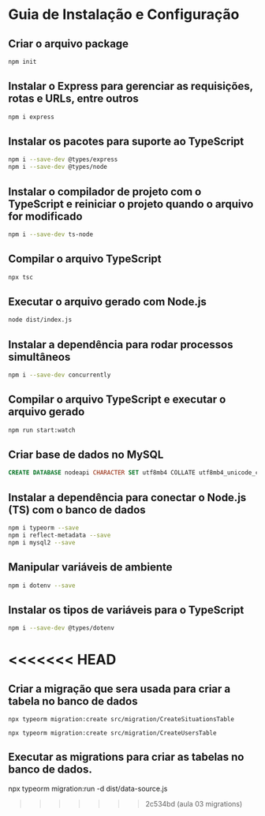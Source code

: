 # Guia de Instalação e Configuração

## Criar o arquivo package

```bash
npm init
```

## Instalar o Express para gerenciar as requisições, rotas e URLs, entre outros

```bash
npm i express
```

## Instalar os pacotes para suporte ao TypeScript

```bash
npm i --save-dev @types/express
npm i --save-dev @types/node
```

## Instalar o compilador de projeto com o TypeScript e reiniciar o projeto quando o arquivo for modificado

```bash
npm i --save-dev ts-node
```

## Compilar o arquivo TypeScript

```bash
npx tsc
```

## Executar o arquivo gerado com Node.js

```bash
node dist/index.js
```

## Instalar a dependência para rodar processos simultâneos

```bash
npm i --save-dev concurrently
```

## Compilar o arquivo TypeScript e executar o arquivo gerado

```bash
npm run start:watch
```

## Criar base de dados no MySQL

```sql
CREATE DATABASE nodeapi CHARACTER SET utf8mb4 COLLATE utf8mb4_unicode_ci;
```

## Instalar a dependência para conectar o Node.js (TS) com o banco de dados

```bash
npm i typeorm --save
npm i reflect-metadata --save
npm i mysql2 --save
```

## Manipular variáveis de ambiente

```bash
npm i dotenv --save
```

## Instalar os tipos de variáveis para o TypeScript

```bash
npm i --save-dev @types/dotenv
```

# <<<<<<< HEAD

## Criar a migração que sera usada para criar a tabela no banco de dados

```
npx typeorm migration:create src/migration/CreateSituationsTable

npx typeorm migration:create src/migration/CreateUsersTable
```

## Executar as migrations para criar as tabelas no banco de dados.

npx typeorm migration:run -d dist/data-source.js

> > > > > > > 2c534bd (aula 03 migrations)
